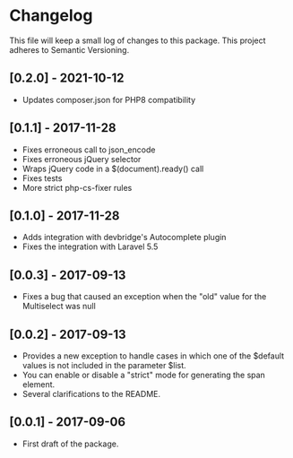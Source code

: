 # Changelog

This file will keep a small log of changes to this package. This project adheres to Semantic Versioning.

## [0.2.0] - 2021-10-12
- Updates composer.json for PHP8 compatibility

## [0.1.1] - 2017-11-28

- Fixes erroneous call to json\_encode
- Fixes erroneous jQuery selector
- Wraps jQuery code in a $(document).ready() call
- Fixes tests
- More strict php-cs-fixer rules

## [0.1.0] - 2017-11-28

- Adds integration with devbridge's Autocomplete plugin
- Fixes the integration with Laravel 5.5

## [0.0.3] - 2017-09-13

- Fixes a bug that caused an exception when the "old" value for the Multiselect was null

## [0.0.2] - 2017-09-13

- Provides a new exception to handle cases in which one of the  $default values is not included in the parameter $list. 
- You can enable or disable a "strict" mode for generating the span element.
- Several clarifications to the README.

## [0.0.1] - 2017-09-06

- First draft of the package.
